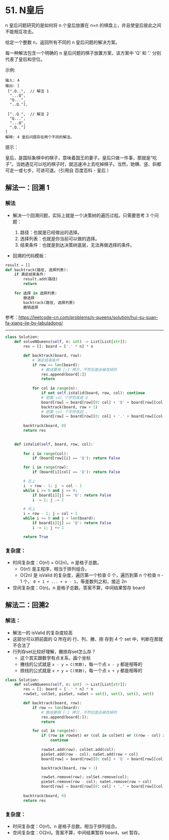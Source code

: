 # 51. N皇后
n 皇后问题研究的是如何将 n 个皇后放置在 n×n 的棋盘上，并且使皇后彼此之间不能相互攻击。

给定一个整数 n，返回所有不同的 n 皇后问题的解决方案。

每一种解法包含一个明确的 n 皇后问题的棋子放置方案，该方案中 'Q' 和 '.' 分别代表了皇后和空位。

示例:
```
输入: 4
输出: [
 [".Q..",  // 解法 1
  "...Q",
  "Q...",
  "..Q."],

 ["..Q.",  // 解法 2
  "Q...",
  "...Q",
  ".Q.."]
]
解释: 4 皇后问题存在两个不同的解法。
```

提示：

皇后，是国际象棋中的棋子，意味着国王的妻子。皇后只做一件事，那就是“吃子”。当她遇见可以吃的棋子时，就迅速冲上去吃掉棋子。当然，她横、竖、斜都可走一或七步，可进可退。（引用自 百度百科 - 皇后 ）


## 解法一：回溯 1
### 解法
- 解决一个回溯问题，实际上就是一个决策树的遍历过程。只需要思考 3 个问题：
    1. 路径：也就是已经做出的选择。
    2. 选择列表：也就是你当前可以做的选择。
    3. 结束条件：也就是到达决策树底层，无法再做选择的条件。

- 回溯的代码模板：
``` python
result = []
def backtrack(路径, 选择列表):
    if 满足结束条件:
        result.add(路径)
        return
    
    for 选择 in 选择列表:
        做选择
        backtrack(路径, 选择列表)
        撤销选择
```

参考：https://leetcode-cn.com/problems/n-queens/solution/hui-su-suan-fa-xiang-jie-by-labuladong/

---
``` python
class Solution:
    def solveNQueens(self, n: int) -> List[List[str]]:
        res = []; board = ['.' * n] * n

        def backtrack(board, row):
            # 满足结束条件
            if row == len(board):
                # 数组要用 [:] 拷贝，不然后面会被改掉的
                res.append(board[:])
                return
            
            for col in range(n):
                if not self.isValid(board, row, col): continue
                # 把第 col 个字符改成 Q
                board[row] = board[row][0: col] + 'Q' + board[row][col + 1: len(board)]
                backtrack(board, row + 1)
                # 把第 col 个字符改回 .
                board[row] = board[row][0: col] + '.' + board[row][col + 1: len(board)]
        
        backtrack(board, 0)
        return res
        

    def isValid(self, board, row, col):
        
        for i in range(col):
            if (board[row][i] == 'Q'): return False

        for i in range(row):
            if (board[i][col] == 'Q'): return False

        # 左上
        i  = row - 1; j  = col - 1
        while i >= 0 and j >= 0:
            if board[i][j] == 'Q': return False
            i -= 1; j -= 1

        # 右上
        i = row - 1; j = col + 1
        while i >= 0 and j < len(board): 
            if board[i][j] == 'Q': return False
            i -= 1; j += 1

        return True
```

### 复杂度：
- 时间复杂度：O(n!) + O(2n)。n 是格子总数。
    - O(n!) 是主程序，相当于排列组合。
    - O(2n) 是 isValid 的复杂度，遍历第一个检查 0 个，遍历到第 n 个检查 n - 1 个， `0 + 1 + ... + n - 1`，等差数列之和，接近 2n
- 空间复杂度：O(n)。n 是格子总数。答案不算，中间结果暂存 board 

## 解法二：回溯2
### 解法：
- 解法一的 isValid 的复杂度较高
- 这部分可以把前面的 Q 所在的 行、列、撇、捺 存到 4 个 set 中，判断在那就不合法了
- 行列存set比较好理解，撇捺存set怎么存？
    - 这个其实跟数学有点关系，画个坐标
    - 撇线的公式就是 `x - y = C(常数)`，每一个点 `x - y` 都是相等的
    - 捺线的公式就是 `x + y = C(常数)`，每一个点 `x + y` 都是相等的

```python
class Solution:
    def solveNQueens(self, n: int) -> List[List[str]]:
        res = []; board = ['.' * n] * n
        rowSet, colSet, pieSet, naSet = set(), set(), set(), set()

        def backtrack(board, row):
            if row == len(board):
                # 数组要用 [:] 拷贝，不然后面会被改掉的
                res.append(board[:]); 
                return

            for col in range(n):
                if (row in rowSet) or (col in colSet) or ((row - col) in pieSet) or ((row + col) in naSet): 
                    continue
                
                rowSet.add(row); colSet.add(col); 
                pieSet.add(row - col); naSet.add(row + col)
                board[row] = board[row][0: col] + 'Q' + board[row][col + 1: len(board)]

                backtrack(board, row + 1)

                rowSet.remove(row); colSet.remove(col); 
                pieSet.remove(row - col); naSet.remove(row + col)
                board[row] = board[row][0: col] + '.' + board[row][col + 1: len(board)]
        
        backtrack(board, 0)
        return res
```
### 复杂度：
- 时间复杂度：O(n!)。n 是格子总数。相当于排列组合。
- 空间复杂度：O(2n)。答案不算，中间结果暂存 board，set 暂存。